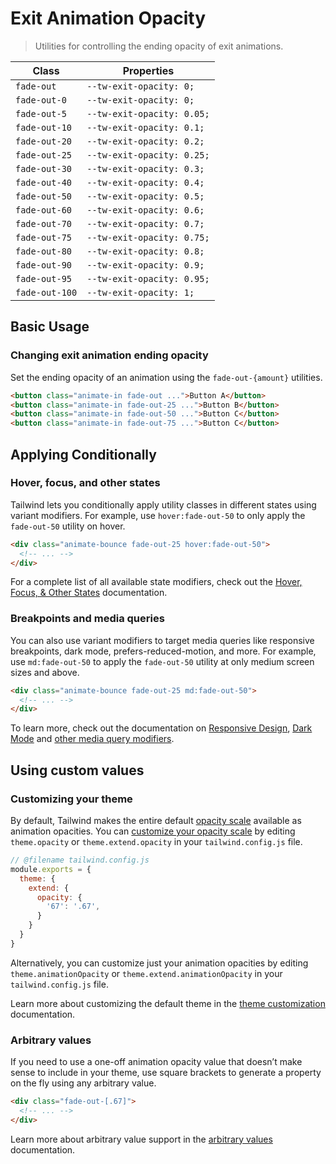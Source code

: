 # Exit Animation Opacity

> Utilities for controlling the ending opacity of exit animations.

| Class          | Properties                  |
| -------------- | --------------------------- |
| `fade-out`     | `--tw-exit-opacity: 0;`    |
| `fade-out-0`   | `--tw-exit-opacity: 0;`    |
| `fade-out-5`   | `--tw-exit-opacity: 0.05;` |
| `fade-out-10`  | `--tw-exit-opacity: 0.1;`  |
| `fade-out-20`  | `--tw-exit-opacity: 0.2;`  |
| `fade-out-25`  | `--tw-exit-opacity: 0.25;` |
| `fade-out-30`  | `--tw-exit-opacity: 0.3;`  |
| `fade-out-40`  | `--tw-exit-opacity: 0.4;`  |
| `fade-out-50`  | `--tw-exit-opacity: 0.5;`  |
| `fade-out-60`  | `--tw-exit-opacity: 0.6;`  |
| `fade-out-70`  | `--tw-exit-opacity: 0.7;`  |
| `fade-out-75`  | `--tw-exit-opacity: 0.75;` |
| `fade-out-80`  | `--tw-exit-opacity: 0.8;`  |
| `fade-out-90`  | `--tw-exit-opacity: 0.9;`  |
| `fade-out-95`  | `--tw-exit-opacity: 0.95;` |
| `fade-out-100` | `--tw-exit-opacity: 1;`    |

## Basic Usage

### Changing exit animation ending opacity

Set the ending opacity of an animation using the `fade-out-{amount}` utilities.

```html
<button class="animate-in fade-out ...">Button A</button>
<button class="animate-in fade-out-25 ...">Button B</button>
<button class="animate-in fade-out-50 ...">Button C</button>
<button class="animate-in fade-out-75 ...">Button C</button>
```

## Applying Conditionally

### Hover, focus, and other states

Tailwind lets you conditionally apply utility classes in different states using variant modifiers. For example, use `hover:fade-out-50` to only apply the `fade-out-50` utility on hover.

```html
<div class="animate-bounce fade-out-25 hover:fade-out-50">
  <!-- ... -->
</div>
```

For a complete list of all available state modifiers, check out the [Hover, Focus, & Other States](https://tailwindcss.com/docs/hover-focus-and-other-states) documentation.

### Breakpoints and media queries

You can also use variant modifiers to target media queries like responsive breakpoints, dark mode, prefers-reduced-motion, and more. For example, use `md:fade-out-50` to apply the `fade-out-50` utility at only medium screen sizes and above.

```html
<div class="animate-bounce fade-out-25 md:fade-out-50">
  <!-- ... -->
</div>
```

To learn more, check out the documentation on [Responsive Design](https://tailwindcss.com/docs/responsive-design), [Dark Mode](https://tailwindcss.com/docs/dark-mode) and [other media query modifiers](https://tailwindcss.com/docs/hover-focus-and-other-states#media-queries).

## Using custom values

### Customizing your theme

By default, Tailwind makes the entire default [opacity scale](https://tailwindcss.com/docs/opacity) available as animation opacities. You can [customize your opacity scale](https://tailwindcss.com/docs/theme) by editing `theme.opacity` or `theme.extend.opacity` in your `tailwind.config.js` file.

```js
// @filename tailwind.config.js
module.exports = {
  theme: {
    extend: {
      opacity: {
        '67': '.67',
      }
    }
  }
}
```

Alternatively, you can customize just your animation opacities by editing `theme.animationOpacity` or `theme.extend.animationOpacity` in your `tailwind.config.js` file.

Learn more about customizing the default theme in the [theme customization](https://tailwindcss.com/docs/theme#customizing-the-default-theme) documentation.

### Arbitrary values

If you need to use a one-off animation opacity value that doesn’t make sense to include in your theme, use square brackets to generate a property on the fly using any arbitrary value.

```html
<div class="fade-out-[.67]">
  <!-- ... -->
</div>
```

Learn more about arbitrary value support in the [arbitrary values](https://tailwindcss.com/docs/adding-custom-styles#using-arbitrary-values) documentation.
